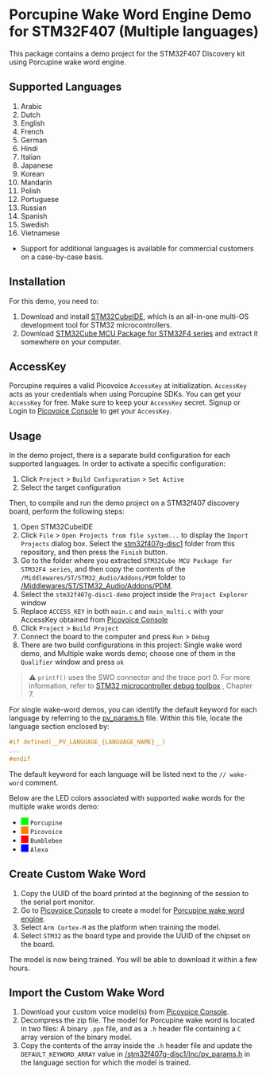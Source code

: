 # Porcupine Wake Word Engine Demo for STM32F407 (Multiple languages)

This package contains a demo project for the STM32F407 Discovery kit using Porcupine wake word engine.

## Supported Languages

1. Arabic
2. Dutch
3. English
4. French
5. German
6. Hindi
7. Italian
8. Japanese
9. Korean
10. Mandarin
11. Polish
12. Portuguese
13. Russian
14. Spanish
15. Swedish
16. Vietnamese

- Support for additional languages is available for commercial customers on a case-by-case basis.


## Installation

For this demo, you need to:
<!-- markdown-link-check-disable -->
1. Download and install [STM32CubeIDE](https://www.st.com/en/development-tools/stm32cubeide.html), which is an
   all-in-one multi-OS development tool for STM32 microcontrollers.
2. Download [STM32Cube MCU Package for STM32F4 series](https://www.st.com/en/embedded-software/stm32cubef4.html) and
   extract it somewhere on your computer.
<!-- markdown-link-check-enable -->
## AccessKey

Porcupine requires a valid Picovoice `AccessKey` at initialization. `AccessKey` acts as your credentials when using
Porcupine SDKs.
You can get your `AccessKey` for free. Make sure to keep your `AccessKey` secret.
Signup or Login to [Picovoice Console](https://console.picovoice.ai/) to get your `AccessKey`.

## Usage

In the demo project, there is a separate build configuration for each supported languages. In order to activate a
specific configuration:

1. Click `Project` > `Build Configuration` > `Set Active`
2. Select the target configuration

Then, to compile and run the demo project on a STM32f407 discovery board, perform the following steps:

1. Open STM32CubeIDE
2. Click `File` > `Open Projects from file system...` to display the `Import Projects` dialog box. Select
   the [stm32f407g-disc1](./stm32f407g-disc1) folder from this repository, and then press the `Finish` button.
3. Go to the folder where you extracted `STM32Cube MCU Package for STM32F4 series`, and then copy the contents of
   the `/Middlewares/ST/STM32_Audio/Addons/PDM` folder
   to [/Middlewares/ST/STM32_Audio/Addons/PDM](./stm32f407g-disc1/Middlewares/ST/STM32_Audio/Addons/PDM).
4. Select the `stm32f407g-disc1-demo` project inside the `Project Explorer` window
5. Replace `ACCESS_KEY` in both `main.c` and `main_multi.c` with your AccessKey obtained
   from [Picovoice Console](https://console.picovoice.ai/)
6. Click `Project` > `Build Project`
7. Connect the board to the computer and press `Run` > `Debug`
8. There are two build configurations in this project: Single wake word demo, and Multiple wake words demo; choose one
   of them in the `Qualifier` window and press `ok`
<!-- markdown-link-check-disable -->
> :warning: `printf()` uses the SWO connector and the trace port 0. For more information, refer
> to [STM32 microcontroller debug toolbox](https://www.st.com/resource/en/application_note/dm00354244-stm32-microcontroller-debug-toolbox-stmicroelectronics.pdf)
> , Chapter 7.
<!-- markdown-link-check-enable -->
For single wake-word demos, you can identify the default keyword for each language by referring to the [pv_params.h](./stm32f407g-disc1/Inc/pv_params.h) file. Within this file, locate the language section enclosed by:

```c
#if defined(__PV_LANGUAGE_{LANGUAGE_NAME}__)
...
#endif
```

The default keyword for each language will be listed next to the `// wake-word` comment.

Below are the LED colors associated with supported wake words for the multiple wake words demo:
<!-- markdown-link-check-disable -->

- ![#00ff00](../../../resources/.images/00ff00.png) `Porcupine`
- ![#ff8000](../../../resources/.images/ff8000.png) `Picovoice`
- ![#ff0000](../../../resources/.images/ff0000.png) `Bumblebee`
- ![#0000ff](../../../resources/.images/0000ff.png) `Alexa`

<!-- markdown-link-check-enable -->

## Create Custom Wake Word

1. Copy the UUID of the board printed at the beginning of the session to the serial port monitor.
2. Go to [Picovoice Console](https://console.picovoice.ai/) to create a model
   for [Porcupine wake word engine](https://picovoice.ai/docs/quick-start/console-porcupine/).
3. Select `Arm Cortex-M` as the platform when training the model.
4. Select `STM32` as the board type and provide the UUID of the chipset on the board.

The model is now being trained. You will be able to download it within a few hours.

## Import the Custom Wake Word

1. Download your custom voice model(s) from [Picovoice Console](https://console.picovoice.ai/).
2. Decompress the zip file. The model for Porcupine wake word is located in two files: A binary `.ppn` file, and as
   a `.h` header file containing a `C` array version of the binary model.
3. Copy the contents of the array inside the `.h` header file and update the `DEFAULT_KEYWORD_ARRAY` value
   in [/stm32f407g-disc1/Inc/pv_params.h](./stm32f407g-disc1/Inc/pv_params.h) in the language section for which the
   model is trained.
